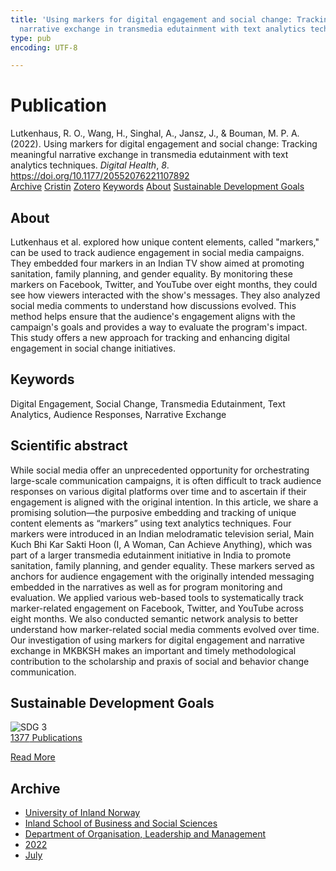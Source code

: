 ```yaml
---
title: 'Using markers for digital engagement and social change: Tracking meaningful
  narrative exchange in transmedia edutainment with text analytics techniques'
type: pub
encoding: UTF-8

---
```

<h1>Publication</h1>
<article id="csl-bib-container-LFEZC79P" class="csl-bib-container">
  <div class="csl-bib-body"> <div class="csl-entry">Lutkenhaus, R. O., Wang, H., Singhal, A., Jansz, J., &#38; Bouman, M. P. A. (2022). Using markers for digital engagement and social change: Tracking meaningful narrative exchange in transmedia edutainment with text analytics techniques. <i>Digital Health</i>, <i>8</i>. <a href="https://doi.org/10.1177/20552076221107892">https://doi.org/10.1177/20552076221107892</a></div> </div>
  <div class="csl-bib-buttons">
    <a href="#taxonomy-article-LFEZC79P" alt="archive" class="csl-bib-button">Archive</a>
    <a href="https://app.cristin.no/results/show.jsf?id=2038132" alt="Cristin" class="csl-bib-button">Cristin</a>
    <a href="http://zotero.org/groups/5881554/items/LFEZC79P" alt="Zotero" class="csl-bib-button">Zotero</a>
    <a href="#keywords-article-LFEZC79P" alt="keywords" class="csl-bib-button">Keywords</a>
    <a href="#about-article-LFEZC79P" alt="about_pub" class="csl-bib-button">About</a>
    <a href="#sdg-article-LFEZC79P" alt="sdg" class="csl-bib-button">Sustainable Development Goals</a>
  </div>
  <div id="csl-bib-meta-container-LFEZC79P"></div>
</article>
<div id="csl-bib-meta-LFEZC79P" class="csl-bib-meta">
  <article id="about-article-LFEZC79P" class="about_pub-article">
    <h1>About</h1>
    Lutkenhaus et al. explored how unique content elements, called "markers," can be used to track audience engagement in social media campaigns. They embedded four markers in an Indian TV show aimed at promoting sanitation, family planning, and gender equality. By monitoring these markers on Facebook, Twitter, and YouTube over eight months, they could see how viewers interacted with the show's messages. They also analyzed social media comments to understand how discussions evolved. This method helps ensure that the audience's engagement aligns with the campaign's goals and provides a way to evaluate the program's impact. This study offers a new approach for tracking and enhancing digital engagement in social change initiatives.
  </article>
  <article id="keywords-article-LFEZC79P" class="keywords-article">
    <h1>Keywords</h1>
    Digital Engagement, Social Change, Transmedia Edutainment, Text Analytics, Audience Responses, Narrative Exchange
  </article>
  <article id="abstract-article-LFEZC79P" class="abstract-article">
    <h1>Scientific abstract</h1>
    While social media offer an unprecedented opportunity for orchestrating large-scale communication campaigns, it is often difficult to track audience responses on various digital platforms over time and to ascertain if their engagement is aligned with the original intention. In this article, we share a promising solution—the purposive embedding and tracking of unique content elements as “markers” using text analytics techniques. Four markers were introduced in an Indian melodramatic television serial, Main Kuch Bhi Kar Sakti Hoon (I, A Woman, Can Achieve Anything), which was part of a larger transmedia edutainment initiative in India to promote sanitation, family planning, and gender equality. These markers served as anchors for audience engagement with the originally intended messaging embedded in the narratives as well as for program monitoring and evaluation. We applied various web-based tools to systematically track marker-related engagement on Facebook, Twitter, and YouTube across eight months. We also conducted semantic network analysis to better understand how marker-related social media comments evolved over time. Our investigation of using markers for digital engagement and narrative exchange in MKBKSH makes an important and timely methodological contribution to the scholarship and praxis of social and behavior change communication.
  </article>
  <article id="sdg-article-LFEZC79P" class="sdg-article">
    <h1>Sustainable Development Goals</h1>
    <div class="sdg-container"><div id="sdg3" class="sdg">
        <img src="{{< params subfolder >}}images/sdg/sdg03_en.png" class="image" alt="SDG 3">
        <div class="sdg-overlay">
          <a href="{{< params subfolder >}}en/archive/?sdg=3#archive" class="sdg-publication-count"><span>1377</span> Publications</a>
          <p><a href="https://sdgs.un.org/goals/goal3" class="sdg-read-more">Read More</a></p>
        </div>
      </div></div>
  </article>
  <article id="taxonomy-article-LFEZC79P" class="taxonomy-article">
    <h1>Archive</h1>
    <ul>
      <li><a href="{{< params subfolder >}}en/archive/?key=3DCRN523">University of Inland Norway</a></li>
      <li><a href="{{< params subfolder >}}en/archive/?key=DU8Q9LN9">Inland School of Business and Social Sciences</a></li>
      <li><a href="{{< params subfolder >}}en/archive/?key=4LUWR3ZM">Department of Organisation, Leadership and Management</a></li>
      <li><a href="{{< params subfolder >}}en/archive/?key=RDNF7EXQ">2022</a></li>
      <li><a href="{{< params subfolder >}}en/archive/?key=7NL93PD2">July</a></li>
    </ul>
  </article>
</div>
